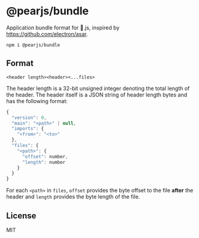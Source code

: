 # @pearjs/bundle

Application bundle format for :pear:.js, inspired by <https://github.com/electron/asar>.

```
npm i @pearjs/bundle
```

## Format

```
<header length><header><...files>
```

The header length is a 32-bit unsigned integer denoting the total length of the header. The header itself is a JSON string of header length bytes and has the following format:

```js
{
  "version": 0,
  "main": "<path>" | null,
  "imports": {
    "<from>": "<to>"
  },
  "files": {
    "<path>": {
      "offset": number,
      "length": number
    }
  }
}
```

For each `<path>` in `files`, `offset` provides the byte offset to the file **after** the header and `length` provides the byte length of the file.

## License

MIT
